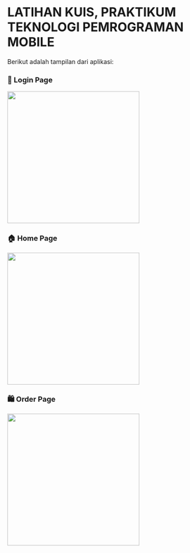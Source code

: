 # LATIHAN KUIS, PRAKTIKUM TEKNOLOGI PEMROGRAMAN MOBILE

Berikut adalah tampilan dari aplikasi:

### 🔑 Login Page
<img src="https://github.com/user-attachments/assets/cf87d183-cdae-42f4-860d-9f421c8ae9b0" width="300">

### 🏠 Home Page
<img src="https://github.com/user-attachments/assets/bbac3142-e03e-4cd8-bf1e-b155ef7e1f9e" width="300">

### 🛍️ Order Page
<img src="https://github.com/user-attachments/assets/7e77b7ec-2138-4cdd-b389-4415d6369d5e" width="300">


